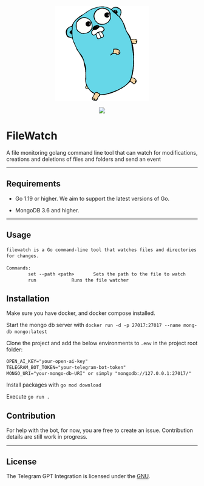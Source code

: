 <p align="center"><img src="etc/assets/gopher.png" width="250"></p>
<p align="center">
  <a href="https://goreportcard.com/report/go.mongodb.org/mongo-driver"><img src="https://goreportcard.com/badge/go.mongodb.org/mongo-driver"></a>
  <!-- <a href="https://pkg.go.dev/go.mongodb.org/mongo-driver/mongo"><img src="etc/assets/godev-mongo-blue.svg" alt="docs"></a>
  <a href="https://pkg.go.dev/go.mongodb.org/mongo-driver/bson"><img src="etc/assets/godev-bson-blue.svg" alt="docs"></a>
  <a href="https://www.mongodb.com/docs/drivers/go/current/"><img src="etc/assets/docs-mongodb-green.svg"></a> -->
</p>

# FileWatch

A file monitoring golang command line tool that can watch for modifications, creations and deletions of files and folders and send an event 

-------------------------
## Requirements

- Go 1.19 or higher. We aim to support the latest versions of Go.

- MongoDB 3.6 and higher.

-------------------------

## Usage

```
filewatch is a Go command-line tool that watches files and directories for changes.

Commands:
		set --path <path>		Sets the path to the file to watch
		run				Runs the file watcher
```

## Installation

Make sure you have docker, and docker compose installed.

Start the mongo db server with `docker run -d -p 27017:27017 --name mong-db mongo:latest`

Clone the project and add the below environments to `.env` in the project root folder:
```
OPEN_AI_KEY="your-open-ai-key"
TELEGRAM_BOT_TOKEN="your-telegram-bot-token"
MONGO_URI="your-mongo-db-URI" or simply "mongodb://127.0.0.1:27017/"
```

Install packages with `go mod download`

Execute `go run .`

## Contribution

For help with the bot, for now, you are free to create an issue. Contribution details are still work in progress.

-------------------------

## License

The Telegram GPT Integration is licensed under the [GNU](LICENSE).
